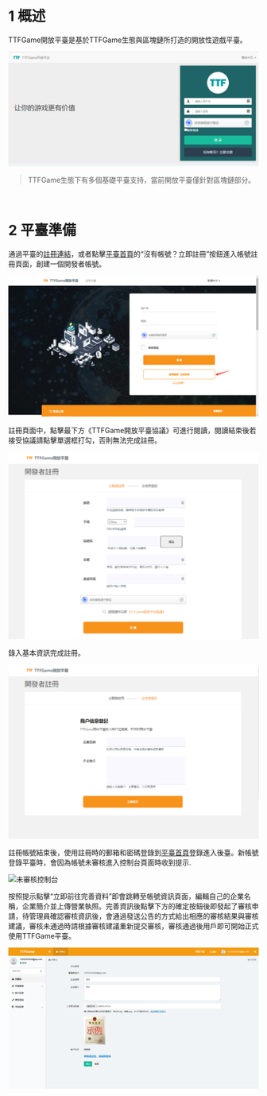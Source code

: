 # 1 概述

TTFGame開放平臺是基於TTFGame生態與區塊鏈所打造的開放性遊戲平臺。

![preview](../img/ttfgame_preview_01.png)

> TTFGame生態下有多個基礎平臺支持，當前開放平臺僅針對區塊鏈部分。

  <br />

# 2 平臺準備

通過平臺的[註冊連結](http://ttftest.dashgame.com/admin/index/merchat_register1)，或者點擊[平臺首頁](http://ttftest.dashgame.com)的“沒有帳號？立即註冊”按鈕進入帳號註冊頁面，創建一個開發者帳號。

![帳號註冊](./img/ttfgame_doc_img_001.png)

註冊頁面中，點擊最下方《TTFGame開放平臺協議》可進行閱讀，閱讀結束後若接受協議請點擊單選框打勾，否則無法完成註冊。

![註冊頁面](./img/ttfgame_preview_02.png)

錄入基本資訊完成註冊。

![preview](./img/ttfgame_preview_03.png)

註冊帳號結束後，使用註冊時的郵箱和密碼登錄到[平臺首頁](http://ttftest.dashgame.com)登錄進入後臺。新帳號登錄平臺時，會因為帳號未審核進入控制台頁面時收到提示.

![未審核控制台](../img/ttfgame_doc_img_057.png)

按照提示點擊“立即前往完善資料”即會跳轉至帳號資訊頁面，編輯自己的企業名稱，企業簡介並上傳營業執照。完善資訊後點擊下方的確定按鈕後即發起了審核申請，待管理員確認審核資訊後，會通過發送公告的方式給出相應的審核結果與審核建議，審核未通過時請根據審核建議重新提交審核，審核通過後用戶即可開始正式使用TTFGame平臺。

![完善資料](./img/ttfgame_doc_img_059.png)

  <br />



